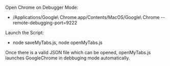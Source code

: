Open Chrome on Debugger Mode: 
- /Applications/Google\ Chrome.app/Contents/MacOS/Google\ Chrome --remote-debugging-port=9222

Launch the Script:
- node saveMyTabs.js, node openMyTabs.js

Once there is a valid JSON file which can be opened, openMyTabs.js launches GoogleChrome in debbuging mode automatically. 
